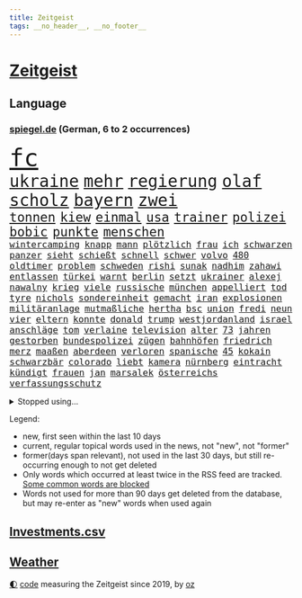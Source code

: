 ```yaml
---
title: Zeitgeist
tags: __no_header__, __no_footer__
---
```


# [Zeitgeist](https://oliz.io/zeitgeist/)

## Language

<h3><a href="https://www.spiegel.de" target="_blank">spiegel.de</a> (German, 6 to 2 occurrences)</h3>
<p style="font-family:monospace">
<span style="font-size:32pt"><a href="news_links.html#fc" class="current">fc</a></span>
<br>
<span style="font-size:22pt"><a href="news_links.html#ukraine" class="current">ukraine</a></span>
<span style="font-size:22pt"><a href="news_links.html#mehr" class="current">mehr</a></span>
<span style="font-size:22pt"><a href="news_links.html#regierung" class="current">regierung</a></span>
<span style="font-size:22pt"><a href="news_links.html#olaf" class="current">olaf</a></span>
<span style="font-size:22pt"><a href="news_links.html#scholz" class="current">scholz</a></span>
<span style="font-size:22pt"><a href="news_links.html#bayern" class="current">bayern</a></span>
<span style="font-size:22pt"><a href="news_links.html#zwei" class="current">zwei</a></span>
<br>
<span style="font-size:17pt"><a href="news_links.html#tonnen" class="current">tonnen</a></span>
<span style="font-size:17pt"><a href="news_links.html#kiew" class="current">kiew</a></span>
<span style="font-size:17pt"><a href="news_links.html#einmal" class="current">einmal</a></span>
<span style="font-size:17pt"><a href="news_links.html#usa" class="current">usa</a></span>
<span style="font-size:17pt"><a href="news_links.html#trainer" class="current">trainer</a></span>
<span style="font-size:17pt"><a href="news_links.html#polizei" class="current">polizei</a></span>
<span style="font-size:17pt"><a href="news_links.html#bobic" class="new">bobic</a></span>
<span style="font-size:17pt"><a href="news_links.html#punkte" class="current">punkte</a></span>
<span style="font-size:17pt"><a href="news_links.html#menschen" class="current">menschen</a></span>
<br>
<span style="font-size:12pt"><a href="news_links.html#wintercamping" class="new">wintercamping</a></span>
<span style="font-size:12pt"><a href="news_links.html#knapp" class="current">knapp</a></span>
<span style="font-size:12pt"><a href="news_links.html#mann" class="current">mann</a></span>
<span style="font-size:12pt"><a href="news_links.html#plötzlich" class="current">plötzlich</a></span>
<span style="font-size:12pt"><a href="news_links.html#frau" class="current">frau</a></span>
<span style="font-size:12pt"><a href="news_links.html#ich" class="current">ich</a></span>
<span style="font-size:12pt"><a href="news_links.html#schwarzen" class="current">schwarzen</a></span>
<span style="font-size:12pt"><a href="news_links.html#panzer" class="current">panzer</a></span>
<span style="font-size:12pt"><a href="news_links.html#sieht" class="current">sieht</a></span>
<span style="font-size:12pt"><a href="news_links.html#schießt" class="current">schießt</a></span>
<span style="font-size:12pt"><a href="news_links.html#schnell" class="current">schnell</a></span>
<span style="font-size:12pt"><a href="news_links.html#schwer" class="current">schwer</a></span>
<span style="font-size:12pt"><a href="news_links.html#volvo" class="new">volvo</a></span>
<span style="font-size:12pt"><a href="news_links.html#480" class="new">480</a></span>
<span style="font-size:12pt"><a href="news_links.html#oldtimer" class="current">oldtimer</a></span>
<span style="font-size:12pt"><a href="news_links.html#problem" class="current">problem</a></span>
<span style="font-size:12pt"><a href="news_links.html#schweden" class="current">schweden</a></span>
<span style="font-size:12pt"><a href="news_links.html#rishi" class="current">rishi</a></span>
<span style="font-size:12pt"><a href="news_links.html#sunak" class="current">sunak</a></span>
<span style="font-size:12pt"><a href="news_links.html#nadhim" class="new">nadhim</a></span>
<span style="font-size:12pt"><a href="news_links.html#zahawi" class="new">zahawi</a></span>
<span style="font-size:12pt"><a href="news_links.html#entlassen" class="current">entlassen</a></span>
<span style="font-size:12pt"><a href="news_links.html#türkei" class="current">türkei</a></span>
<span style="font-size:12pt"><a href="news_links.html#warnt" class="current">warnt</a></span>
<span style="font-size:12pt"><a href="news_links.html#berlin" class="current">berlin</a></span>
<span style="font-size:12pt"><a href="news_links.html#setzt" class="current">setzt</a></span>
<span style="font-size:12pt"><a href="news_links.html#ukrainer" class="current">ukrainer</a></span>
<span style="font-size:12pt"><a href="news_links.html#alexej" class="current">alexej</a></span>
<span style="font-size:12pt"><a href="news_links.html#nawalny" class="current">nawalny</a></span>
<span style="font-size:12pt"><a href="news_links.html#krieg" class="current">krieg</a></span>
<span style="font-size:12pt"><a href="news_links.html#viele" class="current">viele</a></span>
<span style="font-size:12pt"><a href="news_links.html#russische" class="current">russische</a></span>
<span style="font-size:12pt"><a href="news_links.html#münchen" class="current">münchen</a></span>
<span style="font-size:12pt"><a href="news_links.html#appelliert" class="current">appelliert</a></span>
<span style="font-size:12pt"><a href="news_links.html#tod" class="current">tod</a></span>
<span style="font-size:12pt"><a href="news_links.html#tyre" class="new">tyre</a></span>
<span style="font-size:12pt"><a href="news_links.html#nichols" class="new">nichols</a></span>
<span style="font-size:12pt"><a href="news_links.html#sondereinheit" class="new">sondereinheit</a></span>
<span style="font-size:12pt"><a href="news_links.html#gemacht" class="current">gemacht</a></span>
<span style="font-size:12pt"><a href="news_links.html#iran" class="current">iran</a></span>
<span style="font-size:12pt"><a href="news_links.html#explosionen" class="current">explosionen</a></span>
<span style="font-size:12pt"><a href="news_links.html#militäranlage" class="new">militäranlage</a></span>
<span style="font-size:12pt"><a href="news_links.html#mutmaßliche" class="current">mutmaßliche</a></span>
<span style="font-size:12pt"><a href="news_links.html#hertha" class="current">hertha</a></span>
<span style="font-size:12pt"><a href="news_links.html#bsc" class="current">bsc</a></span>
<span style="font-size:12pt"><a href="news_links.html#union" class="current">union</a></span>
<span style="font-size:12pt"><a href="news_links.html#fredi" class="new">fredi</a></span>
<span style="font-size:12pt"><a href="news_links.html#neun" class="current">neun</a></span>
<span style="font-size:12pt"><a href="news_links.html#vier" class="current">vier</a></span>
<span style="font-size:12pt"><a href="news_links.html#eltern" class="current">eltern</a></span>
<span style="font-size:12pt"><a href="news_links.html#konnte" class="current">konnte</a></span>
<span style="font-size:12pt"><a href="news_links.html#donald" class="current">donald</a></span>
<span style="font-size:12pt"><a href="news_links.html#trump" class="current">trump</a></span>
<span style="font-size:12pt"><a href="news_links.html#westjordanland" class="current">westjordanland</a></span>
<span style="font-size:12pt"><a href="news_links.html#israel" class="current">israel</a></span>
<span style="font-size:12pt"><a href="news_links.html#anschläge" class="current">anschläge</a></span>
<span style="font-size:12pt"><a href="news_links.html#tom" class="current">tom</a></span>
<span style="font-size:12pt"><a href="news_links.html#verlaine" class="new">verlaine</a></span>
<span style="font-size:12pt"><a href="news_links.html#television" class="new">television</a></span>
<span style="font-size:12pt"><a href="news_links.html#alter" class="current">alter</a></span>
<span style="font-size:12pt"><a href="news_links.html#73" class="current">73</a></span>
<span style="font-size:12pt"><a href="news_links.html#jahren" class="current">jahren</a></span>
<span style="font-size:12pt"><a href="news_links.html#gestorben" class="current">gestorben</a></span>
<span style="font-size:12pt"><a href="news_links.html#bundespolizei" class="current">bundespolizei</a></span>
<span style="font-size:12pt"><a href="news_links.html#zügen" class="current">zügen</a></span>
<span style="font-size:12pt"><a href="news_links.html#bahnhöfen" class="new">bahnhöfen</a></span>
<span style="font-size:12pt"><a href="news_links.html#friedrich" class="current">friedrich</a></span>
<span style="font-size:12pt"><a href="news_links.html#merz" class="current">merz</a></span>
<span style="font-size:12pt"><a href="news_links.html#maaßen" class="current">maaßen</a></span>
<span style="font-size:12pt"><a href="news_links.html#aberdeen" class="new">aberdeen</a></span>
<span style="font-size:12pt"><a href="news_links.html#verloren" class="current">verloren</a></span>
<span style="font-size:12pt"><a href="news_links.html#spanische" class="current">spanische</a></span>
<span style="font-size:12pt"><a href="news_links.html#45" class="current">45</a></span>
<span style="font-size:12pt"><a href="news_links.html#kokain" class="current">kokain</a></span>
<span style="font-size:12pt"><a href="news_links.html#schwarzbär" class="new">schwarzbär</a></span>
<span style="font-size:12pt"><a href="news_links.html#colorado" class="current">colorado</a></span>
<span style="font-size:12pt"><a href="news_links.html#liebt" class="current">liebt</a></span>
<span style="font-size:12pt"><a href="news_links.html#kamera" class="current">kamera</a></span>
<span style="font-size:12pt"><a href="news_links.html#nürnberg" class="current">nürnberg</a></span>
<span style="font-size:12pt"><a href="news_links.html#eintracht" class="current">eintracht</a></span>
<span style="font-size:12pt"><a href="news_links.html#kündigt" class="current">kündigt</a></span>
<span style="font-size:12pt"><a href="news_links.html#frauen" class="current">frauen</a></span>
<span style="font-size:12pt"><a href="news_links.html#jan" class="current">jan</a></span>
<span style="font-size:12pt"><a href="news_links.html#marsalek" class="new">marsalek</a></span>
<span style="font-size:12pt"><a href="news_links.html#österreichs" class="current">österreichs</a></span>
<span style="font-size:12pt"><a href="news_links.html#verfassungsschutz" class="current">verfassungsschutz</a></span>
</p>
<details>
<summary>Stopped using...</summary>
<p class="former" style="font-size:12pt">
ausgebrochen(830) geschrieben(830) inter(829) locker(829) hört(828) körper(828) musiker(828) rote(828) umfeld(828) verschoben(828) übersicht(828) 2000(827) großteil(827) philippinen(827) rief(827) energiewende(826) klimawandels(826) verriet(826) virologe(826) aufgefordert(825) befinden(825) berg(825) bücher(825) favoriten(825) fischer(825) klingbeil(825) lars(825) mithilfe(825) verbietet(825) überlebt(825) covid19(824) fahrt(824) mütter(824) senat(824) angebliche(823) arm(823) beschreibt(823) fielen(823) figur(823) fünfte(823) infiziert(823) kurs(823) nachwuchs(823) neuinfektionen(823) vermutlich(823) anbieten(822) anstieg(822) beschwerde(822) denkt(822) diplomaten(822) fotos(822) gehalten(822) gründer(822) is(822) lewandowski(822) längere(822) mengen(822) publikum(822) you(822) beachten(821) golf(821) max(821) meinem(821) möglicher(821) senken(821) todesfälle(821) botschaften(820) ersetzen(820) kassiert(820) mannes(820) mediziner(820) ungarns(820) ursachen(820) verschwunden(820) ökonom(820) big(819) halle(819) private(819) razzia(819) spaniens(819) unterschiedlich(819) büros(818) gewinner(818) herzogin(818) niederländische(818) verschwand(818) zugunsten(818) armut(817) ausgeliefert(817) impfung(817) islamischer(817) kapitol(817) nachricht(817) schwanger(817) spanischen(817) unmut(817) begründung(816) größter(816) kultur(816) schmidt(816) trainieren(816) veröffentlichte(816) vorliegt(816) zwischenzeitlich(816) befreien(815) ehepaar(815) form(815) hund(815) kretschmer(815) miteinander(815) schlimmste(815) wälder(815) 33(814) fällen(814) institut(814) markt(814) projekt(814) tatverdächtigen(814) ungarn(814) anbieter(813) anlass(813) befreit(813) sperrt(813) verbindet(813) euparlament(812) wende(812) 600(811) bewährungsstrafe(811) reiste(811) beschränkungen(810) gekauft(810) wähler(810) aufgegeben(809) journalistin(809) schnitt(808) anzeichen(807) entspannung(806) mehrerer(805) motor(805) option(805) berühmten(804) erwachsenen(804) impfungen(804) kate(803) nachts(802) richard(802) spektakuläre(802) mission(801) beitrag(800) drittel(799) rentner(799) pkw(798) automatisch(797) eingeleitet(797) gesichert(797) landete(797) telefon(797) vorteile(797) äußerte(797) laufenden(796) treiben(796) informiert(794) zuspruch(794) aussehen(793) benötigen(792) schwung(792) vermisste(791) kandidatur(789) karten(789) einblick(787) festhalten(787) verpasste(784) prägte(778) bündnis(775) ära(775) armen(774) entbrannt(771) weltmeisterschaft(771) daheim(764) strukturen(761) coronaimpfung(755) festgesetzt(742) mangelnde(735) höheres(715) gemüse(705) fuhren(702) vormarsch(695) 4000(676) günstig(676) 250(634) höchster(633) komme(621) 38(594) court(575) supreme(575) traditionelle(563) füllen(558) getrieben(554) bundesanwaltschaft(550) britisches(546) brücken(545) verbunden(545) warnungen(544) zugestimmt(541) rechtens(540) hamburgs(538) emiraten(532) beliebte(528) inszenieren(526) komitee(526) fluten(524) norwegischen(520) schwarz(512) privilegien(509) bedürftige(499) bombe(499) stehlen(498) machtübernahme(497) heiße(496) realität(496) wahrscheinlicher(495) ausfälle(490) harris(490) milch(486) illegaler(484) schnelles(476) mehrwertsteuer(475) boss(474) südkoreas(471) abtreibung(469) abschreckung(463) großbank(463) follower(456) eingeführt(453) hendrik(450) gedrängt(447) mond(447) oppositionsführer(447) stern(445) weißer(444) aktivitäten(442) 74(438) schuldenbremse(437) menschlichkeit(436) umsetzung(435) euländer(434) bas(431) bärbel(431) gletscher(430) oberlandesgericht(429) ausgeben(428) roth(427) lärm(417) museen(414) otto(414) getreide(407) ozean(406) phänomen(406) falsches(396) nordirak(395) rasch(393) möchten(391) küche(385) einzig(382) g7staaten(380) oscars(378) stuhl(373) systematisch(369) ansprüche(368) landsmann(366) lebenshaltungskosten(366) ring(366) hauptbahnhof(363) überwachung(363) zählte(361) nutzten(360) unternehmens(360) hartes(359) trockenheit(359) spielern(358) militärisch(357) vielfalt(357) bonn(355) entlastungen(355) euch(354) auswertung(350) moniert(349) geiselnahme(340) österreicher(340) verpflichtende(333) warme(333) mut(331) brüder(330) betreibt(327) gekämpft(327) triumphiert(326) asylsuchende(325) gestrandet(324) abgeschafft(322) spdchef(322) vögel(322) indischen(320) vorab(310) gefolgt(309) ausstattung(305) litt(303) schneidet(303) sekretärin(301) starkregen(301) kleben(300) achtzigern(298) kriegsverbrechen(297) empfang(296) schmerzen(296) verliehen(296) eingetroffen(295) jochen(295) mariupol(295) gefangenschaft(294) moral(293) drücken(291) herzen(291) ergab(289) leitungen(289) regie(289) sexismus(288) cherson(287) sozial(286) ansturm(285) fox(285) dicke(284) umsätze(284) begrenzt(283) indem(280) fußballerinnen(279) angestellte(276) herrschte(275) zusätzlich(274) auslöser(273) humor(273) elend(270) nationalteam(270) besseres(267) entsprechend(266) fernen(265) woods(265) schindler(262) traditionen(261) bauteile(259) rechenschaft(259) verwechslung(257) jesus(256) bodo(251) dahin(251) enkel(251) erfuhr(251) halt(251) lichter(251) erstattet(250) blockierte(249) gäbe(249) ärztinnen(248) aufsteiger(247) verschwanden(247) verhängnis(246) lustig(244) zusehends(243) anhören(242) beckmann(242) wehrte(240) 9euroticket(238) appellieren(238) erfurt(238) frontex(237) computer(236) ausgebaut(235) birgt(234) frustriert(233) klimakatastrophe(231) budapest(226) krimi(224) liv(224) vollgas(223) empfehlungen(222) pakt(222) republikanischer(221) luka(220) save(219) afghanische(218) riefen(217) verheerend(217) zuwanderer(217) feldmann(216) miss(216) preisdeckel(216) 180(215) nerv(214) notaufnahme(214) ramelow(212) georgia(211) niedrige(211) ressorts(211) uvalde(211) dialog(209) geschäftsmodell(209) betreuung(207) mitgeteilt(207) angehörigen(206) angepasst(206) schwimmen(206) setzten(206) stutthof(205) arizona(204) knapper(204) kriegsende(204) gouverneurin(202) fühle(200) schreibtisch(199) 97(197) hosen(197) stille(197) süddeutschland(197) reinhold(196) thüringens(196) wirksamkeit(196) heim(195) zeige(194) geste(193) heißer(193) bundes(189) klarheit(189) uneins(189) ursprung(189) fünfmal(188) fassungslos(187) großeltern(186) bleibe(185) formen(185) ratschläge(185) schmerzhaft(184) weile(184) artemis(182) berlinneukölln(182) erdbeben(182) gassparen(182) warnten(182) erich(181) italiener(180) wiedersehen(180) wortwahl(179) aufgaben(177) rätselhaft(177) trägerrakete(177) gruß(176) halbjahr(176) kühne(175) prüfungen(175) trendwende(175) klagten(174) wagte(174) grönland(173) gewisse(172) kommunizieren(172) staatshilfe(171) unterkünfte(171) staatshilfen(168) 1979(165) lebensjahr(165) linien(165) stationiert(165) heizkosten(164) zugverkehr(164) zwölfjährigen(164) lokalen(163) staatsschutz(161) bildband(160) children(160) 8000(159) erhielten(159) erkranken(159) volksheld(159) gaskunden(158) unbeliebt(158) vorstellbar(158) wagnersöldner(158) isolationspflicht(157) katrin(157) bundestagspräsidentin(156) lauern(156) twitteraccount(156) eingekesselt(155) messungen(155) gasspeicher(154) positioniert(153) vizekanzler(153) befreite(151) ermutigt(151) gewannen(151) kriminalpolizei(151) ausschließen(150) führten(150) parken(150) sperren(150) vogelgrippe(149) weltgrößten(149) mississippi(148) privates(148) einhaltung(146) perfekt(146) angegangen(145) extremisten(145) fracking(144) porträt(144) armeen(143) flugbahn(143) tobias(143) fußballprofis(141) stromausfälle(141) gebot(140) zugesprochen(140) erspart(138) bekanntester(137) buchstäblich(137) intrigen(137) mehrfache(137) franz(136) grenzstadt(136) natürlichen(136) verdichten(136) anfangs(135) aufsicht(135) gaspreisen(135) 4500(134) frieren(133) gräbt(133) fatales(132) gebissen(132) kreuzfeuer(132) serienmörder(132) strenger(132) beschlagnahmten(131) princess(130) wahlbeobachter(130) antisemitisch(128) extrainer(128) rekordzahl(128) spionage(128) bussen(127) gerechtfertigt(127) prognostiziert(125) zurückkehren(125) proben(124) bundeswirtschaftsministerium(123) übersehen(123) 69jährige(122) brummt(122) kita(122) engen(121) gewaltsam(121) täterin(121) verkehrschaos(121) zuzug(121) elften(120) planet(120) gaspipelines(119) praktisch(119) wüste(119) erwägen(118) milliardenkosten(118) veranstaltungen(118) gefehlt(115) johan(115) kollege(115) 84jährige(114) schoigu(114) winters(114) indiens(113) nationalgarde(112) reformer(112) dgbchefin(111) fahimi(111) herzog(111) klartext(111) mahnte(111) wärmste(111) überqueren(111) begegnung(110) angesehen(109) besuchten(109) größen(109) irland(109) raumfahrt(109) beihilfe(106) lagarde(106) phoenix(106) wahlergebnis(106) 1922(105) lissabon(105) szenarien(105) gasimporteur(104) aussortiert(103) hergestellt(103) persönlichkeiten(103) sonde(103) unternehmensberatung(103) fußballikone(102) gerichtet(102) monarch(102) reihenweise(102) arzneimittel(101) fahrerflucht(101) freistellung(101) schwächt(101) durchgesetzt(100) luftabwehrsystem(100) off(100) überraschenden(100) elektronische(99) beförderung(98) konterfei(98) verkehrsbetriebe(98) versehen(98) autors(97) fachverbände(97) verstaatlicht(97) buhlen(96) gemäßigt(96) hall(96) houston(96) postet(96) sommers(96) vernunft(96) verunreinigt(96) berufliche(93) insight(93) methoden(93) umlaufbahn(93) gefecht(92) samantha(92) gruppensieger(91) urteilt(91) kurdische(90) mediatorin(90) mobilität(90) ukrainefeldzug(90) unfassbar(90) verklärt(90) khameneis(89) knietief(89) landgerichts(89) rüstungsexporte(89) weiht(89) ausgebremst(88) ersparen(88) kocht(88) raketentests(88) björk(87) gefangenen(87) günstigere(87) massenkarambolage(87) organisierter(87) bundesnachrichtendienst(86) gewählte(86) notizen(86) schauplatz(86) 23jährige(85) coronaisolationspflicht(85) sechsteilige(85) sehnt(85) ungereimtheiten(85) wumms(85) desinformation(84) horn(84) karriereberaterin(84) pfundnoten(84) weltbank(84) wettbewerben(84) abgeordnetenhaus(83) koblenz(83) kriegsangst(83) out(83) traditionell(83) auftauchen(82) außenpolitik(82) korruptionsvorwürfen(82) lamborghini(82) anerkennung(81) norddeutschland(81) schweben(81) usmidterms(81) anerkannt(80) auskurieren(80) bruce(80) dichter(80) lawine(80) lawinenabgang(80) professoren(80) revolutionsführer(80) willis(80) überzieht(80) bonbons(79) ernennt(79) fraktionschef(79) glänzt(79) karagiannidis(79) luftalarm(79) massaker(79) zucker(79) bndmann(78) daei(78) drehbücher(78) erklärungen(78) exportverbot(78) klimazielen(78) parat(78) rapsuperstar(78) schenkt(78) betrugsvorwürfe(77) dance(77) golflegende(77) grunde(77) komponiert(77) parallel(77) polizeitaucher(77) rückendeckung(77) solarmodule(77) taucher(77) verärgern(77) alice(76) artensterben(76) astrazeneca(76) beschäftigung(76) krisenpolitik(76) neudelhi(76) satelliten(76) südlichen(76) terra(76) verankert(76) vorladung(76) zurückhaltender(76) zünden(76) abgebildet(75) nikolas(75) stockende(75) cybermobbing(74) gekappt(74) hot(74) infektionszahlen(74) tottenham(74) wetterte(74) bedrohungen(73) influenza(73) larry(73) nordrheinwestfalens(73) torjäger(73) wachsamkeit(73) 1966(72) ersatzbank(72) gesundheitssenatorin(72) leere(72) pgatour(72) schwierigsten(72) umbruch(72) verhandlungsbereit(72) übersteigen(72) börsenunternehmen(71) mullahs(71) schulterschluss(71) unterstützende(71) schufa(70) sämtliche(70) ausreise(69) craig(69) geebnet(69) obst(69) prangert(69) säge(69) teilgeständnis(69) topfavoriten(69) bekennen(68) eindrücken(68) grenzschutzagentur(68) personennahverkehr(68) beeinflussung(67) hotspur(67) legitim(67) lesbische(67) palmer(67) wiederholung(67) eigens(66) geheimhaltung(66) investments(66) musikerinnen(66) sibirien(66) sowohl(66) zugbegleiterin(66) begehrt(65) entlastungspakete(65) forest(65) nottingham(65) psychoterror(65) wechselhaft(65) weitem(65) 65jähriger(64) daum(64) krebsvorsorge(64) täglicher(64) verfehlte(64) vorgezogene(64) familienministerin(63) ifw(63) kilometerlange(63) paus(63) spiegelkolumnist(63) vorstände(63) einschüchtern(62) kürzester(62) midterms(62) queer(62) schlage(62) wettbewerbsfähiger(62) ahnen(61) boulevardzeitung(61) erreger(61) kreisen(61) schlusslicht(61) vorgesetzten(61) wärmestube(61) außenministeriums(60) kontaktabbruch(60) maler(60) optimismus(60) racing(60) zuschauen(60) abgeführt(59) normales(59) nullcovidpolitik(59) sportvereine(59) tarnung(59) account(58) feuerte(58) gesellschaftliche(58) grundsatzpapier(58) kpführung(58) luise(58) stalingrad(58) therapeut(58) weidel(58) belastete(57) neunzigerjahre(57) welten(57) engagierte(56) grundlegende(56) spektakulärsten(56) unterstützte(56) zhengzhou(56) äußerten(56) credit(55) male(55) slowene(55) sozialdemokratin(55) suisse(55) anlaufen(54) glassplittern(54) kaff(54) betten(53) nordkoreanische(53) nullcovidstrategie(53) serben(53) thuram(53) althaus(52) autofahrerin(52) exklave(52) i7(52) jusos(52) koreanischen(52) parteinachwuchs(52) skispringerin(52) 500000(51) emeritierter(51) geheim(51) kontraproduktiv(51) marokko(51) motivieren(51) rabbiner(51) twitterchef(51) verlängerter(51) artenschutz(50) bergleute(50) falschparker(50) iowa(50) label(50) selenska(50) vorteilsannahme(50) aktiviert(49) carsharing(49) kari(49) kurztrip(49) lake(49) testet(49) windige(49) achse(48) co₂speicher(48) erzeuger(48) gravierenden(48) großfamilie(48) halbgar(48) ricky(48) straßenblockierer(48) abwechslung(47) breisgau(47) ekrem(47) erschöpfung(47) häufen(47) interkontinentalrakete(47) katars(47) klimas(47) marokkos(47) moore(47) gefragter(46) ohr(46) wmpause(46) überwacht(46) angriffs(45) dallas(45) fifapräsident(45) gasmangel(45) infantino(45) schmiedet(45) bundesjustizminister(44) evangelische(44) gemütlich(44) gletscherschmelze(44) hauptgründe(44) siegchancen(44) straßensperren(44) verbrenner(44) babybauch(43) bildeten(43) evans(43) gewöhnen(43) inszenierte(43) pandemien(43) s300rakete(43) angestoßen(42) geschnitten(42) schönsten(42) umgesiedelt(42) verbringt(42) aufheben(41) bewerben(41) feiertage(41) jüdischen(41) rätselhaften(41) verwechselt(41) 68er(40) ausgetretene(40) bahnverkehr(40) beleuchten(40) chefposten(40) krankschreibung(40) oppositionspolitikers(40) schimmel(40) usmilitärs(40) zerrieben(40) millionensumme(39) oman(39) rütteln(39) verschenken(39) attackierten(38) carey(38) christmas(38) erdgasförderung(38) exemplare(38) mariah(38) want(38) werken(38) auslandsoscar(37) drinnen(37) gastgeberland(37) kinderschutz(37) mahnen(37) sound(37) trete(37) verlorenen(37) weihnachtsbaum(37) geflügelpest(36) jahrgang(36) korrespondent(36) schneesturm(36) fabrice(35) ftxpleite(35) gianni(35) improvisierten(35) kamala(35) kane(35) pakistanischen(35) anneke(34) bahamas(34) ehrlich(34) elbblick(34) erfolgsgeschichte(34) esa(34) fights(34) freundschaftsanfragen(34) frittierfett(34) haaren(34) hilfeschrei(34) kleinstadtkosmos(34) lies(34) little(34) mina(34) powerkommunikation(34) riskanter(34) sarnau(34) schneefälle(34) tander(34) zdfserie(34) festlich(33) läden(33) naturschützer(33) sowieso(33) wohngeldberechtigten(33) bescherte(32) fußballweltmeisterschaften(32) ghana(32) ghanas(32) mexikanischen(32) segeln(32) strafanzeige(32) unangenehm(32) ausgefallene(31) falschfahrer(31) kollidierte(31) vernichten(31) brennendes(30) drogeriemarktkette(30) einigten(30) erdrutsch(30) gotteshaus(30) nationalspielern(30) symbolik(30) abdecken(29) abstellen(29) anreize(29) landeswahlleiter(29) leichenwagen(29) väter(29) apotheker(28) baumärkte(28) desaströser(28) geleakte(28) gymnasien(28) heiligabend(28) kurden(28) lockern(28) hochemotional(27) lehnten(27) unsicherer(27) blutig(26) bomber(26) kandidieren(26) komplize(26) nutzerdaten(26) usrapper(26) gepostet(25) komfortabel(25) rebellin(25) abgeschossen(24) darm(24) mittendrin(24) präsidentenwahl(24) charité(23) gebrauchte(23) inoffiziellen(23) intransparenz(23) spielwaren(23) verwendung(23) vorlegen(23) firmenchef(22) gruppenzweiter(22) jitzchak(22) setze(22) stutthofprozess(22) udo(22) umspannwerke(22) unglaublich(22) verschafft(22) weihnachtszeit(22) zähen(22) anpacken(21) artilleriemunition(21) barrel(21) ezbchefin(21) freunden(21) kieler(21) kinderärzte(21) sion(21) sono(21) spaniern(21) verschüttet(21) würstchen(21) medienhaus(20) porträtiert(20) chancenaufenthaltsrecht(19) gegenspieler(19) mckinsey(19) meistgesehene(19) obdachlosigkeit(19) reichsbürgerrazzia(19) sat1(19) südostasiatischen(19) uwe(19) wmturnier(19) 1981(18) albiceleste(18) aufgelöst(18) preisbremsen(18) usabesuch(18) abgestraft(17) reale(17) zukünftige(17) auflösung(16) beinbruch(16) bisweilen(16) abgeschlagen(15) bismarck(15) bismarckzimmer(15) castillo(15) durften(15) erpressungsversuch(15) gouverneurswahl(15) kentucky(15) lizenz(15) nachgehen(15) republikanerin(15) sicherheitskonzept(15) verkehrswege(15) wendung(15) ausstellungen(14) imamoğlu(14) kampfbereitschaft(14) krankheitswelle(14) ruprecht(14) schilderte(14) sehnen(14) wissenschaftlerinnen(14) übertrifft(14) arbeitszeiten(13) birgit(13) eingefangen(13) malsackwinkemann(13) militärischer(13) suv(13) teslas(13) westlicher(13) wmpokal(13) ahnte(12) drängte(12) fragte(12) gewohnheiten(12) grob(12) perus(12) rechtsterroristen(12) ungewollt(12) volkshelden(12) weihnachtsgeschenke(12) asphalt(11) entsendet(11) fluggeräte(11) kapitolausschuss(11)
</p>
</details>
<p>Legend:
<ul>
<li><span class="new">new</span>, first seen within the last 10 days</li>
<li><span class="current">current</span>, regular topical words used in the news, not "new", not "former"</li>
<li><span class="former">former(days span relevant)</span>, not used in the last 30 days, but still re-occurring enough to not get deleted</li>
<li>Only words which occurred at least twice in the RSS feed are tracked. <a href="language/filters.py">Some common words are blocked</a></li>
<li>Words not used for more than 90 days get deleted from the database, but may re-enter as "new" words when used again</li>
</ul>
</p>

## [Investments](investments.html)[.csv](investments.csv)

## [Weather](weather.html)

<footer>
<a href="javascript:toggleTheme()" class="nav">🌓</a>
<a href="https://github.com/ooz/zeitgeist">code</a> measuring the Zeitgeist since 2019, by <a href="https://oliz.io">oz</a>
</footer>
